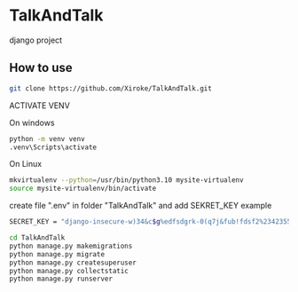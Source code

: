 # TalkAndTalk
django project

## How to use

```sh
git clone https://github.com/Xiroke/TalkAndTalk.git
```

ACTIVATE VENV

On windows
```sh
python -m venv venv
.venv\Scripts\activate
```

On Linux
```sh
mkvirtualenv --python=/usr/bin/python3.10 mysite-virtualenv
source mysite-virtualenv/bin/activate
```

create file ".env" in folder "TalkAndTalk"
and add SEKRET_KEY
example
```sh
SECRET_KEY = "django-insecure-w)34&c$g%edfsdgrk-0(q7j&fub!fdsf2%23423554nua%l97a3qpm^hm_#"
```

```sh
cd TalkAndTalk
python manage.py makemigrations
python manage.py migrate
python manage.py createsuperuser
python manage.py collectstatic
python manage.py runserver
```
